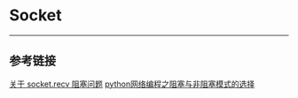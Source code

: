 # Socket
***

## 参考链接
[关于 socket.recv 阻塞问题](https://blog.csdn.net/huithe/article/details/5223785)
[python网络编程之阻塞与非阻塞模式的选择](https://blog.csdn.net/qq_33371343/article/details/54232561)

